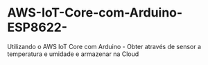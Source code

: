 # AWS-IoT-Core-com-Arduino-ESP8622-
Utilizando o AWS IoT Core com Arduino - Obter através de sensor a temperatura e umidade e armazenar na Cloud
